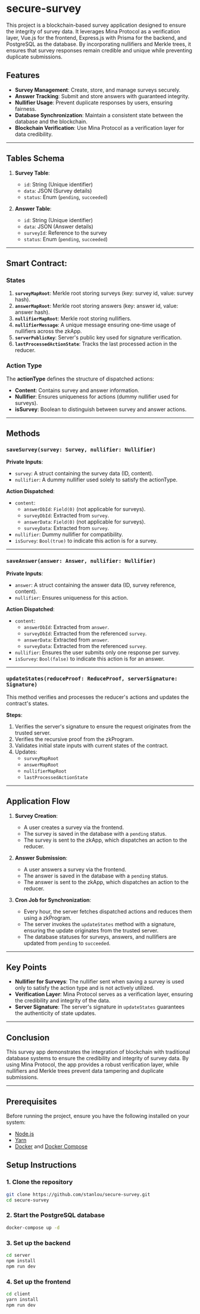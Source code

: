 # secure-survey  

This project is a blockchain-based survey application designed to ensure the integrity of survey data. It leverages Mina Protocol as a verification layer, Vue.js for the frontend, Express.js with Prisma for the backend, and PostgreSQL as the database. By incorporating nullifiers and Merkle trees, it ensures that survey responses remain credible and unique while preventing duplicate submissions.  

## Features  

- **Survey Management**: Create, store, and manage surveys securely.  
- **Answer Tracking**: Submit and store answers with guaranteed integrity.  
- **Nullifier Usage**: Prevent duplicate responses by users, ensuring fairness.  
- **Database Synchronization**: Maintain a consistent state between the database and the blockchain.  
- **Blockchain Verification**: Use Mina Protocol as a verification layer for data credibility.  

---

## Tables Schema  

1. **Survey Table**:  
   - `id`: String (Unique identifier)  
   - `data`: JSON (Survey details)  
   - `status`: Enum (`pending`, `succeeded`)  

2. **Answer Table**:  
   - `id`: String (Unique identifier)  
   - `data`: JSON (Answer details)  
   - `surveyId`: Reference to the survey  
   - `status`: Enum (`pending`, `succeeded`)  

---

## Smart Contract:   

### States  

1. **`surveyMapRoot`**: Merkle root storing surveys (key: survey id, value: survey hash).  
2. **`answerMapRoot`**: Merkle root storing answers (key: answer id, value: answer hash).  
3. **`nullifierMapRoot`**: Merkle root storing nullifiers.  
4. **`nullifierMessage`**: A unique message ensuring one-time usage of nullifiers across the zkApp.  
5. **`serverPublicKey`**: Server's public key used for signature verification.  
6. **`lastProcessedActionState`**: Tracks the last processed action in the reducer.  

### Action Type  

The **actionType** defines the structure of dispatched actions:  
- **Content**: Contains survey and answer information.  
- **Nullifier**: Ensures uniqueness for actions (dummy nullifier used for surveys).  
- **isSurvey**: Boolean to distinguish between survey and answer actions.  

---

## Methods  

### `saveSurvey(survey: Survey, nullifier: Nullifier)`  
**Private Inputs**:  
- `survey`: A struct containing the survey data (ID, content).  
- `nullifier`: A dummy nullifier used solely to satisfy the actionType.  

**Action Dispatched**:  
- `content`:  
  - `answerDbId`: `Field(0)` (not applicable for surveys).  
  - `surveyDbId`: Extracted from `survey`.  
  - `answerData`: `Field(0)` (not applicable for surveys).  
  - `surveyData`: Extracted from `survey`.  
- `nullifier`: Dummy nullifier for compatibility.  
- `isSurvey`: `Bool(true)` to indicate this action is for a survey.  

---

### `saveAnswer(answer: Answer, nullifier: Nullifier)`  
**Private Inputs**:  
- `answer`: A struct containing the answer data (ID, survey reference, content).  
- `nullifier`: Ensures uniqueness for this action.  

**Action Dispatched**:  
- `content`:  
  - `answerDbId`: Extracted from `answer`.  
  - `surveyDbId`: Extracted from the referenced `survey`.  
  - `answerData`: Extracted from `answer`.  
  - `surveyData`: Extracted from the referenced `survey`.  
- `nullifier`: Ensures the user submits only one response per survey.  
- `isSurvey`: `Bool(false)` to indicate this action is for an answer.  

---

### `updateStates(reduceProof: ReduceProof, serverSignature: Signature)`  
This method verifies and processes the reducer's actions and updates the contract's states.  

**Steps**:  
1. Verifies the server's signature to ensure the request originates from the trusted server.  
2. Verifies the recursive proof from the zkProgram.  
3. Validates initial state inputs with current states of the contract.  
4. Updates:  
   - `surveyMapRoot`  
   - `answerMapRoot`  
   - `nullifierMapRoot`  
   - `lastProcessedActionState`  

---

## Application Flow  

1. **Survey Creation**:  
   - A user creates a survey via the frontend.  
   - The survey is saved in the database with a `pending` status.  
   - The survey is sent to the zkApp, which dispatches an action to the reducer.  

2. **Answer Submission**:  
   - A user answers a survey via the frontend.  
   - The answer is saved in the database with a `pending` status.  
   - The answer is sent to the zkApp, which dispatches an action to the reducer.  

3. **Cron Job for Synchronization**:  
   - Every hour, the server fetches dispatched actions and reduces them using a zkProgram.  
   - The server invokes the `updateStates` method with a signature, ensuring the update originates from the trusted server.  
   - The database statuses for surveys, answers, and nullifiers are updated from `pending` to `succeeded`.  

---

## Key Points  

- **Nullifier for Surveys**: The nullifier sent when saving a survey is used only to satisfy the action type and is not actively utilized.  
- **Verification Layer**: Mina Protocol serves as a verification layer, ensuring the credibility and integrity of the data.  
- **Server Signature**: The server's signature in `updateStates` guarantees the authenticity of state updates.  

---

## Conclusion  

This survey app demonstrates the integration of blockchain with traditional database systems to ensure the credibility and integrity of survey data. By using Mina Protocol, the app provides a robust verification layer, while nullifiers and Merkle trees prevent data tampering and duplicate submissions.  

---

## Prerequisites

Before running the project, ensure you have the following installed on your system:

- [Node.js](https://nodejs.org/) 
- [Yarn](https://yarnpkg.com/)  
- [Docker](https://www.docker.com/) and [Docker Compose](https://docs.docker.com/compose/)


## Setup Instructions

### 1. Clone the repository

```bash
git clone https://github.com/stanlou/secure-survey.git
cd secure-survey
```

### 2. Start the PostgreSQL database

```bash
docker-compose up -d
```

### 3. Set up the backend

```bash
cd server
npm install
npm run dev
```

### 4. Set up the frontend

```bash
cd client
yarn install
npm run dev
```
